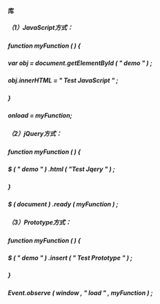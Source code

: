 #### 库

##### （1）JavaScript方式：

##### function myFunction ( ) { 

##### 	var obj = document.getElementById ( " demo " ) ;

##### 	obj.innerHTML = " Test JavaScript " ;

##### } 

##### onload = myFunction;

##### （2）jQuery方式：

##### function myFunction ( ) {

##### 	$ ( " demo " ) .html ( "Test Jqery " ) ;

##### }

##### $ ( document ) .ready ( myFunction ) ;

##### （3）Prototype方式：

##### function myFunction ( ) {

##### 	$ ( " demo " ) .insert ( " Test Prototype " ) ;

##### } 

##### Event.observe ( window , " load " , myFunction ) ;